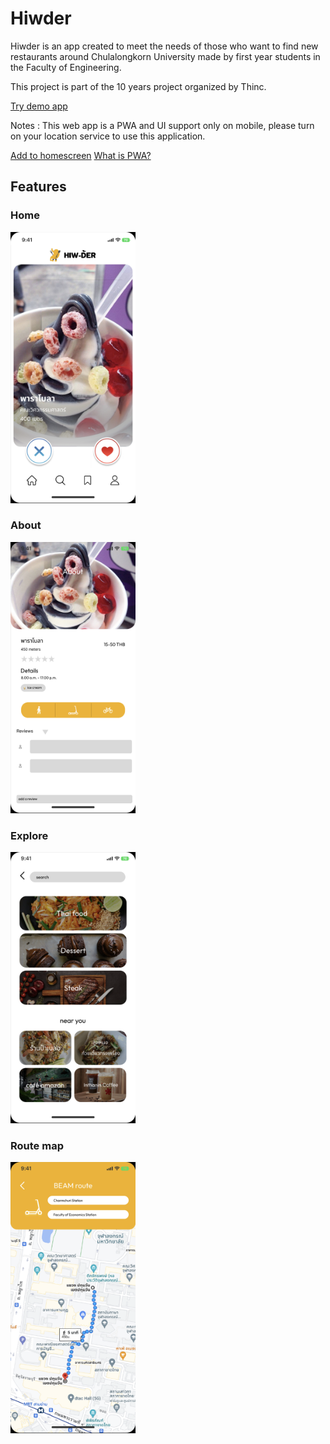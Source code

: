 # Hiwder

Hiwder is an app created to meet the needs of those who want to find new restaurants around Chulalongkorn University made by first year students in the Faculty of Engineering. 

This project is part of the 10 years project organized by Thinc.

[Try demo app](https://hiwder-3eec7.web.app/)

Notes : This web app is a PWA and UI support only on mobile, please turn on your location service to use this application.

[Add to homescreen](https://www.lifewire.com/home-screen-icons-in-safari-for-iphone-and-amp-ipod-touch-4103654)
[What is PWA?](https://medium.com/@blockchain_simplified/what-is-a-pwa-an-intro-to-progressive-web-apps-3f280071f909)

## Features

### Home
<img src="https://github.com/Hiwder/.github/blob/main/app-ui/home.png" width="200">

### About
<img src="https://github.com/Hiwder/.github/blob/main/app-ui/about.png" width="200">

### Explore
<img src="https://github.com/Hiwder/.github/blob/main/app-ui/explore.png" width="200">

### Route map
<img src="https://github.com/Hiwder/.github/blob/main/app-ui/map%20route.png" width="200">
